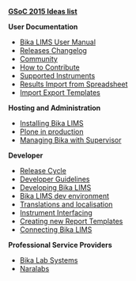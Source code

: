 [**GSoC 2015 Ideas list**](https://github.com/bikalabs/Bika-LIMS/wiki/GSoC-2015)

**User Documentation**
* [Bika LIMS User Manual](http://demo.bikalabs.com/knowledge-centre/manual/bika-3-user-manual)
* [Releases Changelog](https://github.com/bikalabs/Bika-LIMS/wiki/Changelog)
* [Community](https://github.com/bikalabs/Bika-LIMS/wiki/Community)
* [How to Contribute](https://github.com/bikalabs/Bika-LIMS/wiki/Contribute)
* [Supported Instruments](https://github.com/bikalabs/Bika-LIMS/wiki/Supported-instrument-interfaces)
* [Results Import from Spreadsheet](https://github.com/bikalabs/Bika-LIMS/wiki/Results-import-from-spreadsheet)
* [Import Export Templates](https://github.com/bikalabs/Bika-LIMS/wiki/Import-Export-Templates)

**Hosting and Administration**
* [Installing Bika LIMS](https://github.com/bikalabs/Bika-LIMS/wiki/Bika-LIMS-Installation)
* [Plone in production](http://docs.plone.org/manage/deploying/index.html)
* [Managing Bika with Supervisor](https://github.com/bikalabs/Bika-LIMS/wiki/Managing-Plone-and-Bika-LIMS-with-Supervisor)

**Developer**
* [Release Cycle](https://github.com/bikalabs/Bika-LIMS/wiki/Release-cycle)
* [Developer Guidelines](https://github.com/bikalabs/Bika-LIMS/wiki/Bika-LIMS-Developer-Guidelines)
* [Developing Bika LIMS](https://github.com/bikalabs/Bika-LIMS/wiki/Developing-Bika-LIMS)
* [Bika LIMS dev environment](https://github.com/bikalabs/Bika-LIMS/wiki/Configuring-a-Bika-LIMS-development-environment)
* [Translations and localisation](https://github.com/bikalabs/Bika-LIMS/wiki/Translations-and-localisation)
* [Instrument Interfacing](https://github.com/bikalabs/Bika-LIMS/wiki/creating-an-instrument-import-interface)
* [Creating new Report Templates](https://github.com/bikalabs/Bika-LIMS/wiki/Creating-new-report-templates)
* [Connecting Bika LIMS](https://github.com/bikalabs/Bika-LIMS/wiki/BIKA-JSON-API)

**Professional Service Providers**
* [Bika Lab Systems](http://www.bikalabs.com)
* [Naralabs](http://naralabs.com)